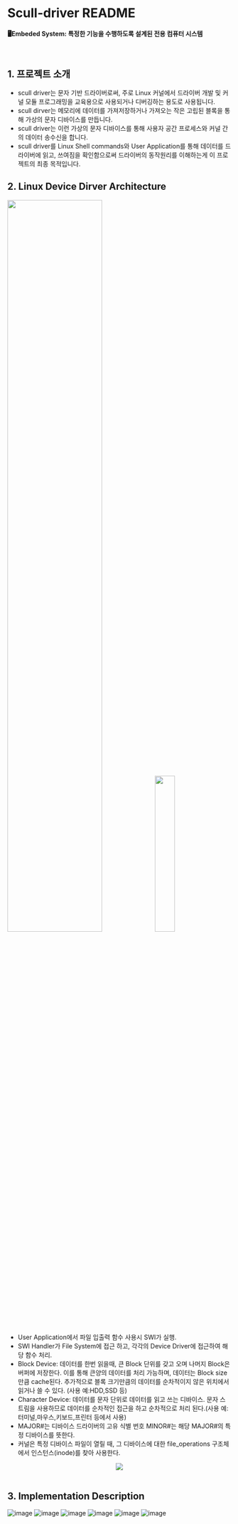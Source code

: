 # Scull-driver README
**🖥️Embeded System: 특정한 기능을 수행하도록 설계된 전용 컴퓨터 시스템**

<br>

## 1. 프로젝트 소개

- scull driver는 문자 기반 드라이버로써, 주로 Linux 커널에서 드라이버 개발 및 커널 모듈 프로그래밍을 교육용으로 사용되거나 디버깅하는 용도로 사용됩니다.
- scull dirver는 메모리에 데이터를 가져저장하거나 가져오는 작은 고립된 블록을 통해 가상의 문자 디바이스를 만듭니다.
- scull driver는 이런 가상의 문자 디바이스를 통해 사용자 공간 프로세스와 커널 간의 데이터 송수신을 합니다.
- scull driver를 Linux Shell commands와 User Application를 통해 데이터를 드라이버에 읽고, 쓰여짐을 확인함으로써 드라이버의 동작원리를 이해하는게 이 프로젝트의 최종 목적입니다.
## 2. Linux Device Dirver Architecture
<div>
  <img src="https://github.com/Chochanguk/Embeded-System-Scull-driver/assets/119058637/88d06841-e0b4-443e-b4bb-27c79494352a" width=65%/>
  <img src="https://github.com/Chochanguk/Embeded-System-Scull-driver/assets/119058637/eccf5199-9670-411e-bf14-51e5f251138a" width=30%/>
</div>

- User Application에서 파일 입출력 함수 사용시 SWI가 실행.
- SWI Handler가 File System에 접근 하고, 각각의 Device Driver에 접근하여 해당 함수 처리.
- Block Device: 데이터를 한번 읽을때, 큰 Block 단위를 갖고 오며 나머지 Block은 버퍼에 저장한다. 이를 통해 큰양의 데이터를 처리 가능하며, 데이터는 Block size만큼 cache된다. 추가적으로 블록 크기만큼의 데이터를 순차적이지 않은 위치에서 읽거나 쓸 수 있다. (사용 예:HDD,SSD 등)
- Character Device: 데이터를 문자 단위로 데이터를 읽고 쓰는 디바이스. 문자 스트림을 사용하므로 데이터를 순차적인 접근을 하고 순차적으로 처리 된다.(사용 예: 터미널,마우스,키보드,프린터 등에서 사용)
- MAJOR#는 디바이스 드라이버의 고유 식별 번호 MINOR#는 해당 MAJOR#의 특정 디바이스를 뜻한다.
- 커널은 특정 디바이스 파일이 열릴 때, 그 디바이스에 대한 file_operations 구조체에서 인스턴스(inode)를 찾아 사용한다.
  
<div align="center">
  <img src="https://github.com/Chochanguk/Embeded-System-Scull-driver/assets/119058637/975ef459-3c7d-4a32-b89d-064bd93b5d2c">
</div>

<br>

## 3. Implementation Description
![image](https://github.com/Chochanguk/Embeded-System-Scull-driver/assets/119058637/d627cfb5-d9ba-4d75-beb4-b3f54803472b)
![image](https://github.com/Chochanguk/Embeded-System-Scull-driver/assets/119058637/04c88cd2-0259-47aa-897d-c87994e91f09)
![image](https://github.com/Chochanguk/Embeded-System-Scull-driver/assets/119058637/5df7f49f-57e3-461c-b6b0-9a643789b885)
![image](https://github.com/Chochanguk/Embeded-System-Scull-driver/assets/119058637/bdde6c7e-04ba-4b23-913d-809170a7edd6)
![image](https://github.com/Chochanguk/Embeded-System-Scull-driver/assets/119058637/d04ff61c-b7c9-48a4-a93a-3f71bf9cec1f)
![image](https://github.com/Chochanguk/Embeded-System-Scull-driver/assets/119058637/e10b2cd9-1ba7-4140-b54b-65532dcb66f1)










